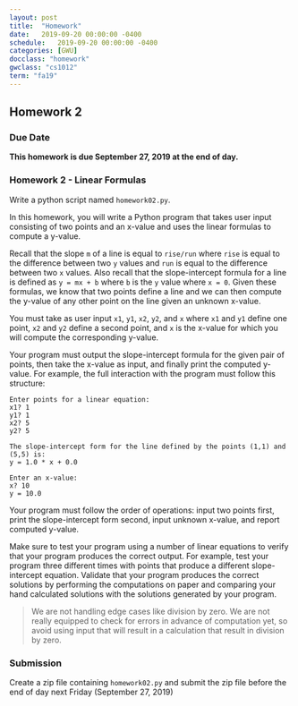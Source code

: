 ```yaml
---
layout: post
title:  "Homework"
date:   2019-09-20 00:00:00 -0400
schedule:   2019-09-20 00:00:00 -0400
categories: [GWU]
docclass: "homework"
gwclass: "cs1012"
term: "fa19"
---
```

<head>
  <link href="/css/syntax.css" rel="stylesheet">
</head>

## Homework 2

### Due Date
**This homework is due September 27, 2019 at the end of day.**

### Homework 2 - Linear Formulas
Write a python script named ```homework02.py```.

In this homework, you will write a Python program that takes user input consisting of two points and an x-value and uses the linear formulas to compute a y-value.

Recall that the slope ```m``` of a line is equal to ```rise/run``` where ```rise``` is equal to the difference between two ```y``` values and ```run``` is equal to the difference between two ```x``` values.  Also recall that the slope-intercept formula for a line is defined as ```y = mx + b``` where ```b``` is the ```y``` value where ```x = 0```.  Given these formulas, we know that two points define a line and we can then compute the y-value of any other point on the line given an unknown x-value.

You must take as user input ```x1```, ```y1```, ```x2```, ```y2```, and ```x``` where ```x1``` and ```y1``` define one point, ```x2``` and ```y2``` define a second point, and ```x``` is the x-value for which you will compute the corresponding y-value.

Your program must output the slope-intercept formula for the given pair of points, then take the x-value as input, and finally print the computed y-value.  For example, the full interaction with the program must follow this structure:

```
Enter points for a linear equation:
x1? 1
y1? 1
x2? 5
y2? 5

The slope-intercept form for the line defined by the points (1,1) and (5,5) is:
y = 1.0 * x + 0.0

Enter an x-value:
x? 10
y = 10.0
```

Your program must follow the order of operations: input two points first, print the slope-intercept form second, input unknown x-value, and report computed y-value.

Make sure to test your program using a number of linear equations to verify that your program produces the correct output.  For example, test your program three different times with points that produce a different slope-intercept equation.  Validate that your program produces the correct solutions by performing the computations on paper and comparing your hand calculated solutions with the solutions generated by your program.

> We are not handling edge cases like division by zero.  We are not really equipped to check for errors in advance of computation yet, so avoid using input that will result in a calculation that result in division by zero.

### Submission

Create a zip file containing ```homework02.py``` and submit the zip file before the end of day next Friday (September 27, 2019)  
